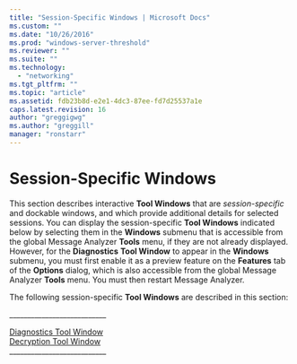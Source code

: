 ```yaml
---
title: "Session-Specific Windows | Microsoft Docs"
ms.custom: ""
ms.date: "10/26/2016"
ms.prod: "windows-server-threshold"
ms.reviewer: ""
ms.suite: ""
ms.technology: 
  - "networking"
ms.tgt_pltfrm: ""
ms.topic: "article"
ms.assetid: fdb23b8d-e2e1-4dc3-87ee-fd7d25537a1e
caps.latest.revision: 16
author: "greggigwg"
ms.author: "greggill"
manager: "ronstarr"
---
```

# Session-Specific Windows
This section describes interactive **Tool Windows** that are *session-specific* and dockable windows, and which provide additional details for selected sessions. You can display the session-specific **Tool Windows** indicated below by selecting them in the **Windows** submenu that is accessible from the global Message Analyzer **Tools** menu, if they are not already displayed. However, for the **Diagnostics** **Tool Window** to appear in the **Windows** submenu, you must first enable it as a preview feature on the **Features** tab of the **Options** dialog, which is also accessible from the global Message Analyzer **Tools** menu. You must then restart Message Analyzer.  
  
 The following session-specific **Tool Windows** are described in this section:  
  
 __________________________\_  
  
 [Diagnostics Tool Window](diagnostics-tool-window.md)   
 [Decryption Tool Window](decryption-tool-window.md)   
__________________________\_